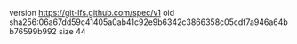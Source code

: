 version https://git-lfs.github.com/spec/v1
oid sha256:06a67dd59c41405a0ab41c92e9b6342c3866358c05cdf7a946a64bb76599b992
size 44
